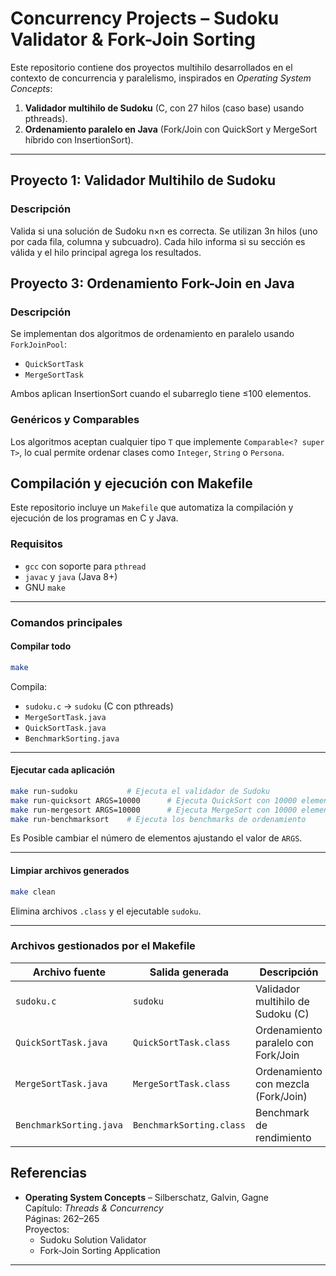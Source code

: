 
#  Concurrency Projects – Sudoku Validator & Fork-Join Sorting

Este repositorio contiene dos proyectos multihilo desarrollados en el contexto de concurrencia y paralelismo, inspirados en *Operating System Concepts*:

1. **Validador multihilo de Sudoku** (C, con 27 hilos (caso base) usando pthreads).
2. **Ordenamiento paralelo en Java** (Fork/Join con QuickSort y MergeSort híbrido con InsertionSort).

---

##  Proyecto 1: Validador Multihilo de Sudoku

###  Descripción
Valida si una solución de Sudoku n×n es correcta. Se utilizan 3n hilos (uno por cada fila, columna y subcuadro). Cada hilo informa si su sección es válida y el hilo principal agrega los resultados.


##  Proyecto 3: Ordenamiento Fork-Join en Java

###  Descripción
Se implementan dos algoritmos de ordenamiento en paralelo usando `ForkJoinPool`:

- `QuickSortTask`
- `MergeSortTask`

Ambos aplican InsertionSort cuando el subarreglo tiene ≤100 elementos.

###  Genéricos y Comparables
Los algoritmos aceptan cualquier tipo `T` que implemente `Comparable<? super T>`, lo cual permite ordenar clases como `Integer`, `String` o `Persona`.


##  Compilación y ejecución con Makefile

Este repositorio incluye un `Makefile` que automatiza la compilación y ejecución de los programas en C y Java.

###  Requisitos

- `gcc` con soporte para `pthread`
- `javac` y `java` (Java 8+)
- GNU `make`

---

###  Comandos principales

####  Compilar todo

```bash
make
```

Compila:

- `sudoku.c` → `sudoku` (C con pthreads)
- `MergeSortTask.java`
- `QuickSortTask.java`
- `BenchmarkSorting.java`

---

####  Ejecutar cada aplicación

```bash
make run-sudoku           # Ejecuta el validador de Sudoku
make run-quicksort ARGS=10000      # Ejecuta QuickSort con 10000 elementos
make run-mergesort ARGS=10000      # Ejecuta MergeSort con 10000 elementos
make run-benchmarksort    # Ejecuta los benchmarks de ordenamiento
```

Es Posible cambiar el número de elementos ajustando el valor de `ARGS`.

---

####  Limpiar archivos generados

```bash
make clean
```

Elimina archivos `.class` y el ejecutable `sudoku`.

---

###  Archivos gestionados por el Makefile

| Archivo fuente           | Salida generada              | Descripción                              |
|--------------------------|------------------------------|------------------------------------------|
| `sudoku.c`               | `sudoku`                     | Validador multihilo de Sudoku (C)        |
| `QuickSortTask.java`     | `QuickSortTask.class`        | Ordenamiento paralelo con Fork/Join      |
| `MergeSortTask.java`     | `MergeSortTask.class`        | Ordenamiento con mezcla (Fork/Join)      |
| `BenchmarkSorting.java`  | `BenchmarkSorting.class`     | Benchmark de rendimiento                 |



##  Referencias

- **Operating System Concepts** – Silberschatz, Galvin, Gagne  
  Capítulo: *Threads & Concurrency*  
  Páginas: 262–265  
  Proyectos:
  - Sudoku Solution Validator
  - Fork-Join Sorting Application

---
